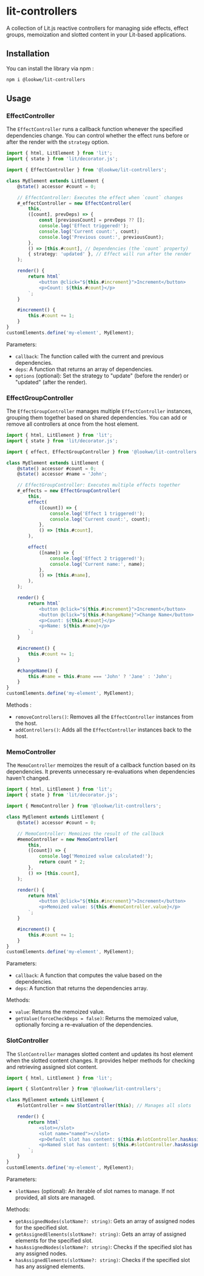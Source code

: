 # lit-controllers

A collection of Lit.js reactive controllers for managing side effects, effect groups, memoization and slotted content in your Lit-based applications.

## Installation

You can install the library via npm :

```bash
npm i @lookwe/lit-controllers
```

## Usage

### EffectController

The `EffectController` runs a callback function whenever the specified dependencies change. You can control whether the effect runs before or after the render with the `strategy` option.

```ts
import { html, LitElement } from 'lit';
import { state } from 'lit/decorator.js';

import { EffectController } from '@lookwe/lit-controllers';

class MyElement extends LitElement {
	@state() accessor #count = 0;

	// EffectController: Executes the effect when `count` changes
	#_effectController = new EffectController(
		this,
		([count], prevDeps) => {
			const [previousCount] = prevDeps ?? [];
			console.log('Effect triggered!');
			console.log('Current count:', count);
			console.log('Previous count:', previousCount);
		},
		() => [this.#count], // Dependencies (the `count` property)
		{ strategy: 'updated' }, // Effect will run after the render
	);

	render() {
		return html`
			<button @click="${this.#increment}">Increment</button>
			<p>Count: ${this.#count}</p>
		`;
	}

	#increment() {
		this.#count += 1;
	}
}
customElements.define('my-element', MyElement);
```

Parameters:

- `callback`: The function called with the current and previous dependencies.
- `deps`: A function that returns an array of dependencies.
- `options` (optional): Set the strategy to "update" (before the render) or "updated" (after the render).

### EffectGroupController

The `EffectGroupController` manages multiple `EffectController` instances, grouping them together based on shared dependencies. You can add or remove all controllers at once from the host element.

```ts
import { html, LitElement } from 'lit';
import { state } from 'lit/decorator.js';

import { effect, EffectGroupController } from '@lookwe/lit-controllers';

class MyElement extends LitElement {
	@state() accessor #count = 0;
	@state() accessor #name = 'John';

	// EffectGroupController: Executes multiple effects together
	#_effects = new EffectGroupController(
		this,
		effect(
			([count]) => {
				console.log('Effect 1 triggered!');
				console.log('Current count:', count);
			},
			() => [this.#count],
		),

		effect(
			([name]) => {
				console.log('Effect 2 triggered!');
				console.log('Current name:', name);
			},
			() => [this.#name],
		),
	);

	render() {
		return html`
			<button @click="${this.#increment}">Increment</button>
			<button @click="${this.#changeName}">Change Name</button>
			<p>Count: ${this.#count}</p>
			<p>Name: ${this.#name}</p>
		`;
	}

	#increment() {
		this.#count += 1;
	}

	#changeName() {
		this.#name = this.#name === 'John' ? 'Jane' : 'John';
	}
}
customElements.define('my-element', MyElement);
```

Methods :

- `removeControllers()`: Removes all the `EffectController` instances from the host.
- `addControllers()`: Adds all the `EffectController` instances back to the host.

### MemoController

The `MemoController` memoizes the result of a callback function based on its dependencies. It prevents unnecessary re-evaluations when dependencies haven't changed.

```ts
import { html, LitElement } from 'lit';
import { state } from 'lit/decorator.js';

import { MemoController } from '@lookwe/lit-controllers';

class MyElement extends LitElement {
	@state() accessor #count = 0;

	// MemoController: Memoizes the result of the callback
	#memoController = new MemoController(
		this,
		([count]) => {
			console.log('Memoized value calculated!');
			return count * 2;
		},
		() => [this.count],
	);

	render() {
		return html`
			<button @click="${this.#increment}">Increment</button>
			<p>Memoized value: ${this.#memoController.value}</p>
		`;
	}

	#increment() {
		this.#count += 1;
	}
}
customElements.define('my-element', MyElement);
```

Parameters:

- `callback`: A function that computes the value based on the dependencies.
- `deps`: A function that returns the dependencies array.

Methods:

- `value`: Returns the memoized value.
- `getValue(forceCheckDeps = false)`: Returns the memoized value, optionally forcing a re-evaluation of the dependencies.

### SlotController

The `SlotController` manages slotted content and updates its host element when the slotted content changes. It provides helper methods for checking and retrieving assigned slot content.

```ts
import { html, LitElement } from 'lit';

import { SlotController } from '@lookwe/lit-controllers';

class MyElement extends LitElement {
	#slotController = new SlotController(this); // Manages all slots

	render() {
		return html`
			<slot></slot>
			<slot name="named"></slot>
			<p>Default slot has content: ${this.#slotController.hasAssignedNodes() ? 'Yes' : 'No'}</p>
			<p>Named slot has content: ${this.#slotController.hasAssignedNodes('named') ? 'Yes' : 'No'}</p>
		`;
	}
}
customElements.define('my-element', MyElement);
```

Parameters:

- `slotNames` (optional): An iterable of slot names to manage. If not provided, all slots are managed.

Methods:

- `getAssignedNodes(slotName?: string)`: Gets an array of assigned nodes for the specified slot.
- `getAssignedElements(slotName?: string)`: Gets an array of assigned elements for the specified slot.
- `hasAssignedNodes(slotName?: string)`: Checks if the specified slot has any assigned nodes.
- `hasAssignedElements(slotName?: string)`: Checks if the specified slot has any assigned elements.
